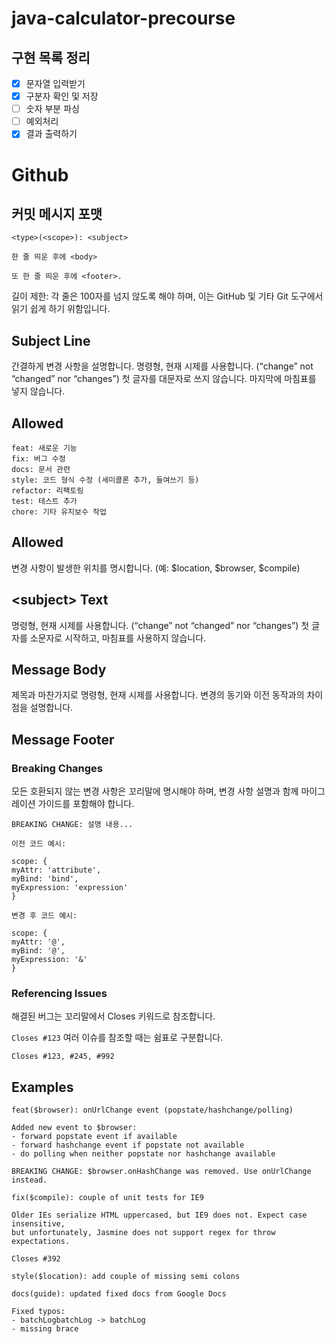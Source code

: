 # java-calculator-precourse

## 구현 목록 정리
- [x] 문자열 입력받기
- [x] 구분자 확인 및 저장
- [ ] 숫자 부분 파싱
- [ ] 예외처리
- [x] 결과 출력하기

# Github
## 커밋 메시지 포맷

```
<type>(<scope>): <subject> 

한 줄 띄운 후에 <body>

또 한 줄 띄운 후에 <footer>.
```

길이 제한: 각 줄은 100자를 넘지 않도록 해야 하며, 이는 GitHub 및 기타 Git 도구에서 읽기 쉽게 하기 위함입니다.

## Subject Line
간결하게 변경 사항을 설명합니다.
명령형, 현재 시제를 사용합니다. (“change” not “changed” nor “changes”)
첫 글자를 대문자로 쓰지 않습니다.
마지막에 마침표를 넣지 않습니다.

## Allowed <type>
```
feat: 새로운 기능
fix: 버그 수정
docs: 문서 관련
style: 코드 형식 수정 (세미콜론 추가, 들여쓰기 등)
refactor: 리팩토링
test: 테스트 추가
chore: 기타 유지보수 작업
```


## Allowed <scope>
변경 사항이 발생한 위치를 명시합니다. (예: $location, $browser, $compile)
## \<subject> Text
명령형, 현재 시제를 사용합니다. (“change” not “changed” nor “changes”)
첫 글자를 소문자로 시작하고, 마침표를 사용하지 않습니다.
## Message Body
제목과 마찬가지로 명령형, 현재 시제를 사용합니다.
변경의 동기와 이전 동작과의 차이점을 설명합니다.
## Message Footer
### Breaking Changes
모든 호환되지 않는 변경 사항은 꼬리말에 명시해야 하며, 변경 사항 설명과 함께 마이그레이션 가이드를 포함해야 합니다.
```
BREAKING CHANGE: 설명 내용...

이전 코드 예시:

scope: {
myAttr: 'attribute',
myBind: 'bind',
myExpression: 'expression'
}

변경 후 코드 예시:

scope: {
myAttr: '@',
myBind: '@',
myExpression: '&'
}
```



### Referencing Issues
해결된 버그는 꼬리말에서 Closes 키워드로 참조합니다.

`Closes #123`
여러 이슈를 참조할 때는 쉼표로 구분합니다.

`Closes #123, #245, #992`

## Examples
```
feat($browser): onUrlChange event (popstate/hashchange/polling)

Added new event to $browser:
- forward popstate event if available
- forward hashchange event if popstate not available
- do polling when neither popstate nor hashchange available

BREAKING CHANGE: $browser.onHashChange was removed. Use onUrlChange instead.
```


```
fix($compile): couple of unit tests for IE9

Older IEs serialize HTML uppercased, but IE9 does not. Expect case insensitive,
but unfortunately, Jasmine does not support regex for throw expectations.

Closes #392
```

```
style($location): add couple of missing semi colons
```

```
docs(guide): updated fixed docs from Google Docs

Fixed typos:
- batchLogbatchLog -> batchLog
- missing brace
```
